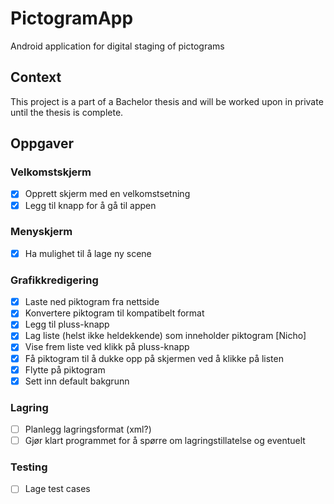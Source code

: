 # PictogramApp
Android application for digital staging of pictograms

## Context
This project is a part of a Bachelor thesis and will be worked upon in private until the thesis is complete.


## Oppgaver

### Velkomstskjerm
- [x] Opprett skjerm med en velkomstsetning
- [x] Legg til knapp for å gå til appen
### Menyskjerm
- [x] Ha mulighet til å lage ny scene
### Grafikkredigering
- [x] Laste ned piktogram fra nettside
- [x] Konvertere piktogram til kompatibelt format
- [x] Legg til pluss-knapp
- [x] Lag liste (helst ikke heldekkende) som inneholder piktogram [Nicho]
- [x] Vise frem liste ved klikk på pluss-knapp
- [x] Få piktogram til å dukke opp på skjermen ved å klikke på listen
- [x] Flytte på piktogram
- [x] Sett inn default bakgrunn
### Lagring
- [ ] Planlegg lagringsformat (xml?)
- [ ] Gjør klart programmet for å spørre om lagringstillatelse og eventuelt 
### Testing
- [ ] Lage test cases
